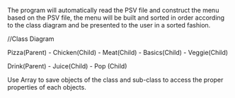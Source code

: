 The program will automatically read the PSV file and construct the menu based on the PSV file, 
the menu will be built and sorted in order according to the class diagram and be presented to the user in a sorted fashion.

//Class Diagram

Pizza(Parent) - Chicken(Child)
              - Meat(Child)
              - Basics(Child)
              - Veggie(Child)
              
Drink(Parent) - Juice(Child)
              - Pop (Child)
             
Use Array to save objects of the class and sub-class to access the proper properties of each objects. 
